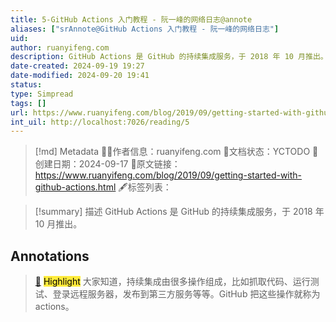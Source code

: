 ```yaml
---
title: 5-GitHub Actions 入门教程 - 阮一峰的网络日志@annote
aliases: ["srAnnote@GitHub Actions 入门教程 - 阮一峰的网络日志"]
uid: 
author: ruanyifeng.com
description: GitHub Actions 是 GitHub 的持续集成服务，于 2018 年 10 月推出。
date-created: 2024-09-19 19:27
date-modified: 2024-09-20 19:41
status: 
type: Simpread
tags: []
url: https://www.ruanyifeng.com/blog/2019/09/getting-started-with-github-actions.html
int_uil: http://localhost:7026/reading/5
---
```


> [!md] Metadata
> 🙇‍♂作者信息：ruanyifeng.com
> 🌱文档状态：YCTODO
> 📅创建日期：2024-09-17
> 🔗原文链接：https://www.ruanyifeng.com/blog/2019/09/getting-started-with-github-actions.html
> 🖋标签列表：

> [!summary] 描述
> GitHub Actions 是 GitHub 的持续集成服务，于 2018 年 10 月推出。

## Annotations

> [📌](<http://localhost:7026/reading/5#id=1726745244009>) <mark style="background-color: #ffeb3b">Highlight</mark>
> 大家知道，持续集成由很多操作组成，比如抓取代码、运行测试、登录远程服务器，发布到第三方服务等等。GitHub 把这些操作就称为 actions。
